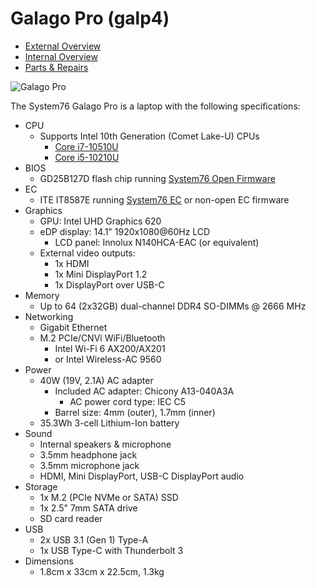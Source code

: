 # Galago Pro (galp4)

- [External Overview](./external-overview.md)
- [Internal Overview](./internal-overview.md)
- [Parts & Repairs](./repairs.md)

![Galago Pro](./img/galp4.png)

The System76 Galago Pro is a laptop with the following specifications:

- CPU
    - Supports Intel 10th Generation (Comet Lake-U) CPUs
        - [Core i7-10510U](https://ark.intel.com/content/www/us/en/ark/products/196449/intel-core-i7-10510u-processor-8m-cache-up-to-4-90-ghz.html)
        - [Core i5-10210U](https://ark.intel.com/content/www/us/en/ark/products/195436/intel-core-i5-10210u-processor-6m-cache-up-to-4-20-ghz.html)
- BIOS
    - GD25B127D flash chip running [System76 Open Firmware](https://github.com/system76/firmware-open)
- EC
    - ITE IT8587E running [System76 EC](https://github.com/system76/ec) or non-open EC firmware
- Graphics
    - GPU: Intel UHD Graphics 620
    - eDP display: 14.1" 1920x1080@60Hz LCD
        - LCD panel: Innolux N140HCA-EAC (or equivalent)
    - External video outputs:
        - 1x HDMI
        - 1x Mini DisplayPort 1.2
        - 1x DisplayPort over USB-C
- Memory
    - Up to 64 (2x32GB) dual-channel DDR4 SO-DIMMs @ 2666 MHz
- Networking
    - Gigabit Ethernet
    - M.2 PCIe/CNVi WiFi/Bluetooth
        - Intel Wi-Fi 6 AX200/AX201
        - or Intel Wireless-AC 9560
- Power
    - 40W (19V, 2.1A) AC adapter
        - Included AC adapter: Chicony A13-040A3A
            - AC power cord type: IEC C5
        - Barrel size: 4mm (outer), 1.7mm (inner)
    - 35.3Wh 3-cell Lithium-Ion battery
- Sound
    - Internal speakers & microphone
    - 3.5mm headphone jack
    - 3.5mm microphone jack
    - HDMI, Mini DisplayPort, USB-C DisplayPort audio
- Storage
    - 1x M.2 (PCIe NVMe or SATA) SSD
    - 1x 2.5" 7mm SATA drive
    - SD card reader
- USB
    - 2x USB 3.1 (Gen 1) Type-A
    - 1x USB Type-C with Thunderbolt 3
- Dimensions
    - 1.8cm x 33cm x 22.5cm, 1.3kg
